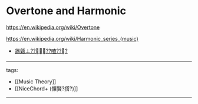 ﻿---
layout: default
---

# Overtone and Harmonic

https://en.wikipedia.org/wiki/Overtone

https://en.wikipedia.org/wiki/Harmonic_series_(music)


* [銝甈⊥????喳???](https://youtu.be/0iJmDhNocaQ)


---
tags:
  - [[Music Theory]]
  - [[NiceChord+ (憟賢?撘?)]]
  
---
